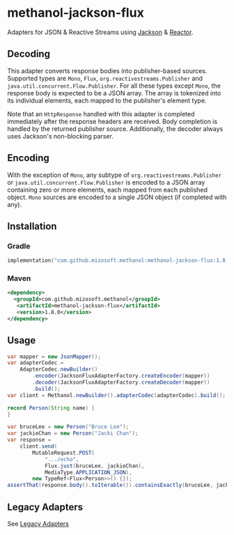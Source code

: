 # methanol-jackson-flux

Adapters for JSON & Reactive Streams using [Jackson][jackson] & [Reactor][reactor].

## Decoding

This adapter converts response bodies into publisher-based sources. Supported types are
`Mono`, `Flux`, `org.reactivestreams.Publisher` and `java.util.concurrent.Flow.Publisher`.
For all these types except `Mono`, the response body is expected to be a JSON array.
The array is tokenized into its individual elements, each mapped to the publisher's element type.

Note that an `HttpResponse` handled with this adapter is completed immediately after the response headers are received.
Body completion is handled by the returned publisher source. Additionally, the decoder always uses Jackson's non-blocking parser.

## Encoding

With the exception of `Mono`, any subtype of `org.reactivestreams.Publisher` or
`java.util.concurrent.Flow.Publisher` is encoded to a JSON array containing zero or more elements, each mapped from each published object.
`Mono` sources are encoded to a single JSON object (if completed with any).

## Installation

### Gradle

```kotlin
implementation("com.github.mizosoft.methanol:methanol-jackson-flux:1.8.0")
```

### Maven

```xml
<dependency>
  <groupId>com.github.mizosoft.methanol</groupId>
   <artifactId>methanol-jackson-flux</artifactId>
   <version>1.8.0</version>
</dependency>
```

## Usage

```java
var mapper = new JsonMapper();
var adapterCodec =
    AdapterCodec.newBuilder()
        .encoder(JacksonFluxAdapterFactory.createEncoder(mapper))
        .decoder(JacksonFluxAdapterFactory.createDecoder(mapper))
        .build();
var client = Methanol.newBuilder().adapterCodec(adapterCodec).build();

record Person(String name) {
}

var bruceLee = new Person("Bruce Lee");
var jackieChan = new Person("Jacki Chan");
var response =
    client.send(
        MutableRequest.POST(
            ".../echo",
            Flux.just(bruceLee, jackieChan),
            MediaType.APPLICATION_JSON), 
        new TypeRef<Flux<Person>>() {});
assertThat(response.body().toIterable()).containsExactly(bruceLee, jackieChan);
```

## Legacy Adapters

See [Legacy Adapters](https://mizosoft.github.io/methanol/legacy_adapters/)

[jackson]: https://github.com/FasterXML/jackson
[reactor]: https://github.com/reactor/reactor-core

